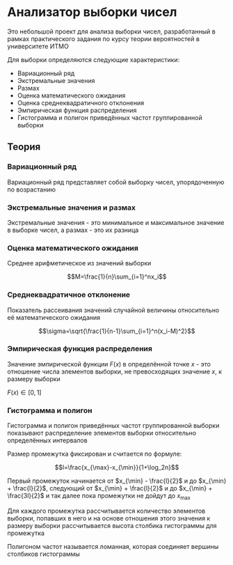 # Анализатор выборки чисел

Это небольшой проект для анализа выборки чисел, разработанный в рамках практического задания по курсу теории вероятностей в университете ИТМО

Для выборки определяются следующие характеристики:

- Вариационный ряд
- Экстремальные значения
- Размах
- Оценка математического ожидания
- Оценка среднеквадратичного отклонения
- Эмпирическая функция распределения
- Гистограмма и полигон приведённых частот группированной выборки

## Теория

### Вариационный ряд

Вариационный ряд представляет собой выборку чисел, упорядоченную по возрастанию

### Экстремальные значения и размах

Экстремальные значения - это минимальное и максимальное значение в выборке чисел, а размах - это их разница

### Оценка математического ожидания

Среднее арифметическое из значений выборки

$$M=\frac{1}{n}\sum_{i=1}^nx_i$$

### Среднеквадратичное отклонение

Показатель рассеивания значений случайной величины относительно её математического ожидания

$$\sigma=\sqrt{\frac{1}{n-1}\sum_{i=1}^n(x_i-M)^2}$$

### Эмпирическая функция распределения

Значение эмпирической функции $F(x)$ в определённой точке $x$ - это отношение числа элементов выборки, не превосходящих значение $x$, к размеру выборки

$F(x)\in[0,1]$

### Гистограмма и полигон

Гистограмма и полигон приведённых частот группированной выборки показывают распределение элементов выборки относительно определённых интервалов

Размер промежутка фиксирован и считается по формуле:

$$l=\frac{x_{\max}-x_{\min}}{1+\log_2n}$$

Первый промежуток начинается от $x_{\min} - \frac{l}{2}$ и до $x_{\min} + \frac{l}{2}$, следующий от $x_{\min} + \frac{l}{2}$ и до $x_{\min} + \frac{3l}{2}$ и так далее пока промежутки не дойдут до $x_{\max}$

Для каждого промежутка рассчитывается количество элементов выборки, попавших в него и на основе отношения этого значения к размеру выборки рассчитывается высота столбика гистограммы для промежутка

Полигоном частот называется ломанная, которая соединяет вершины столбиков гистограммы
